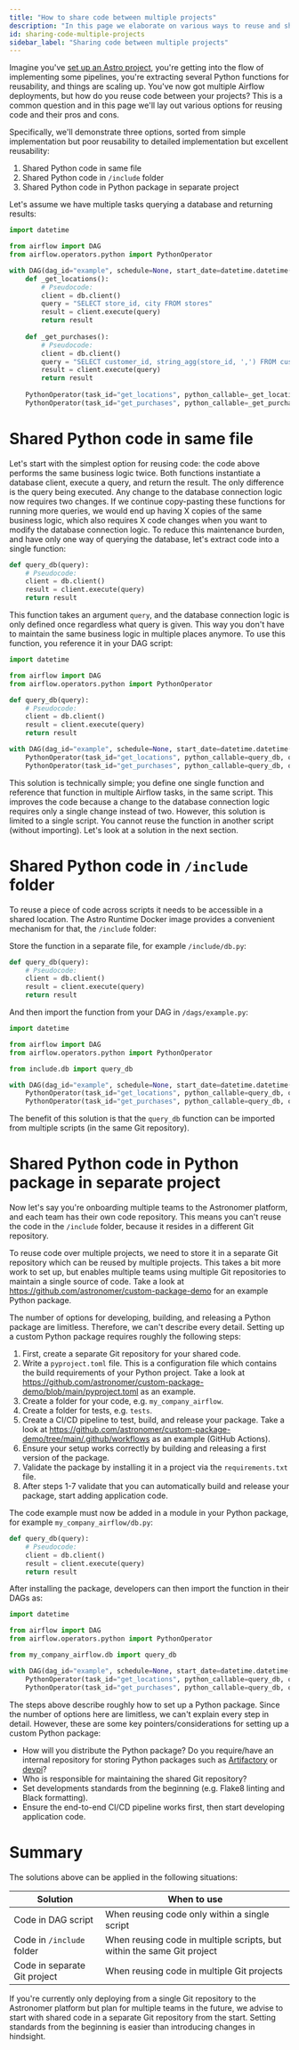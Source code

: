```yaml
---
title: "How to share code between multiple projects"
description: "In this page we elaborate on various ways to reuse and share code between multiple projects, and explain the pros and cons of each solution."
id: sharing-code-multiple-projects
sidebar_label: "Sharing code between multiple projects"
---
```


Imagine you've [set up an Astro project](https://docs.astronomer.io/astro/cli/develop-project), you're getting into the flow of implementing some pipelines, you're extracting several Python functions for reusability, and things are scaling up. You've now got multiple Airflow deployments, but how do you reuse code between your projects? This is a common question and in this page we'll lay out various options for reusing code and their pros and cons.

Specifically, we'll demonstrate three options, sorted from simple implementation but poor reusability to detailed implementation but excellent reusability:

1. Shared Python code in same file
2. Shared Python code in `/include` folder
3. Shared Python code in Python package in separate project

Let's assume we have multiple tasks querying a database and returning results:

```python
import datetime

from airflow import DAG
from airflow.operators.python import PythonOperator

with DAG(dag_id="example", schedule=None, start_date=datetime.datetime(2023, 1, 1)):
    def _get_locations():
        # Pseudocode:
        client = db.client()
        query = "SELECT store_id, city FROM stores"
        result = client.execute(query)
        return result
        
    def _get_purchases():
        # Pseudocode:
        client = db.client()
        query = "SELECT customer_id, string_agg(store_id, ',') FROM customers GROUP BY customer_id"
        result = client.execute(query)
        return result
        
    PythonOperator(task_id="get_locations", python_callable=_get_locations)
    PythonOperator(task_id="get_purchases", python_callable=_get_purchases)
```

# Shared Python code in same file
Let's start with the simplest option for reusing code: the code above performs the same business logic twice. Both functions instantiate a database client, execute a query, and return the result. The only difference is the query being executed. Any change to the database connection logic now requires two changes. If we continue copy-pasting these functions for running more queries, we would end up having X copies of the same business logic, which also requires X code changes when you want to modify the database connection logic. To reduce this maintenance burden, and have only one way of querying the database, let's extract code into a single function:

```python
def query_db(query):
    # Pseudocode:
    client = db.client()
    result = client.execute(query)
    return result
```

This function takes an argument `query`, and the database connection logic is only defined once regardless what query is given. This way you don't have to maintain the same business logic in multiple places anymore. To use this function, you reference it in your DAG script:

```python
import datetime

from airflow import DAG
from airflow.operators.python import PythonOperator

def query_db(query):
    # Pseudocode:
    client = db.client()
    result = client.execute(query)
    return result

with DAG(dag_id="example", schedule=None, start_date=datetime.datetime(2023, 1, 1)):
    PythonOperator(task_id="get_locations", python_callable=query_db, op_kwargs={"query": "SELECT store_id, city FROM stores"})
    PythonOperator(task_id="get_purchases", python_callable=query_db, op_kwargs={"query": "SELECT customer_id, string_agg(store_id, ',') FROM customers GROUP BY customer_id"})
```

This solution is technically simple; you define one single function and reference that function in multiple Airflow tasks, in the same script. This improves the code because a change to the database connection logic requires only a single change instead of two. However, this solution is limited to a single script. You cannot reuse the function in another script (without importing). Let's look at a solution in the next section.

# Shared Python code in `/include` folder
To reuse a piece of code across scripts it needs to be accessible in a shared location. The Astro Runtime Docker image provides a convenient mechanism for that, the `/include` folder:

Store the function in a separate file, for example `/include/db.py`:
```python
def query_db(query):
    # Pseudocode:
    client = db.client()
    result = client.execute(query)
    return result
```

And then import the function from your DAG in `/dags/example.py`:
```python {6}
import datetime

from airflow import DAG
from airflow.operators.python import PythonOperator

from include.db import query_db

with DAG(dag_id="example", schedule=None, start_date=datetime.datetime(2023, 1, 1)):
    PythonOperator(task_id="get_locations", python_callable=query_db, op_kwargs={"query": "SELECT store_id, city FROM stores"})
    PythonOperator(task_id="get_purchases", python_callable=query_db, op_kwargs={"query": "SELECT customer_id, string_agg(store_id, ',') FROM customers GROUP BY customer_id"})
```

The benefit of this solution is that the `query_db` function can be imported from multiple scripts (in the same Git repository).

# Shared Python code in Python package in separate project

Now let's say you're onboarding multiple teams to the Astronomer platform, and each team has their own code repository. This means you can't reuse the code in the `/include` folder, because it resides in a different Git repository.

To reuse code over multiple projects, we need to store it in a separate Git repository which can be reused by multiple projects. This takes a bit more work to set up, but enables multiple teams using multiple Git repositories to maintain a single source of code. Take a look at https://github.com/astronomer/custom-package-demo for an example Python package. 

The number of options for developing, building, and releasing a Python package are limitless. Therefore, we can't describe every detail. Setting up a custom Python package requires roughly the following steps:

1. First, create a separate Git repository for your shared code.
2. Write a `pyproject.toml` file. This is a configuration file which contains the build requirements of your Python project. Take a look at https://github.com/astronomer/custom-package-demo/blob/main/pyproject.toml as an example.
3. Create a folder for your code, e.g. `my_company_airflow`.
4. Create a folder for tests, e.g. `tests`.
5. Create a CI/CD pipeline to test, build, and release your package. Take a look at https://github.com/astronomer/custom-package-demo/tree/main/.github/workflows as an example (GitHub Actions).
6. Ensure your setup works correctly by building and releasing a first version of the package.
7. Validate the package by installing it in a project via the `requirements.txt` file.
8. After steps 1-7 validate that you can automatically build and release your package, start adding application code.

The code example must now be added in a module in your Python package, for example `my_company_airflow/db.py`:

```python
def query_db(query):
    # Pseudocode:
    client = db.client()
    result = client.execute(query)
    return result
```

After installing the package, developers can then import the function in their DAGs as:

```python {6}
import datetime

from airflow import DAG
from airflow.operators.python import PythonOperator

from my_company_airflow.db import query_db

with DAG(dag_id="example", schedule=None, start_date=datetime.datetime(2023, 1, 1)):
    PythonOperator(task_id="get_locations", python_callable=query_db, op_kwargs={"query": "SELECT store_id, city FROM stores"})
    PythonOperator(task_id="get_purchases", python_callable=query_db, op_kwargs={"query": "SELECT customer_id, string_agg(store_id, ',') FROM customers GROUP BY customer_id"})
```

The steps above describe roughly how to set up a Python package. Since the number of options here are limitless, we can't explain every step in detail. However, these are some key pointers/considerations for setting up a custom Python package:

- How will you distribute the Python package? Do you require/have an internal repository for storing Python packages such as [Artifactory](https://jfrog.com/artifactory) or [devpi](https://www.devpi.net)?
- Who is responsible for maintaining the shared Git repository?
- Set developments standards from the beginning (e.g. Flake8 linting and Black formatting).
- Ensure the end-to-end CI/CD pipeline works first, then start developing application code.

# Summary

The solutions above can be applied in the following situations:

| Solution                     | When to use                                                            |
|------------------------------|------------------------------------------------------------------------|
| Code in DAG script           | When reusing code only within a single script                          |
| Code in `/include` folder    | When reusing code in multiple scripts, but within the same Git project |
| Code in separate Git project | When reusing code in multiple Git projects                             |

If you're currently only deploying from a single Git repository to the Astronomer platform but plan for multiple teams in the future, we advise to start with shared code in a separate Git repository from the start. Setting standards from the beginning is easier than introducing changes in hindsight.

